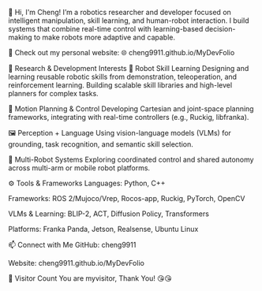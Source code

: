 👋 Hi, I'm Cheng!
I’m a robotics researcher and developer focused on intelligent manipulation, skill learning, and human-robot interaction. I build systems that combine real-time control with learning-based decision-making to make robots more adaptive and capable.

🔗 Check out my personal website:
🌐 cheng9911.github.io/MyDevFolio

🧠 Research & Development Interests
🤖 Robot Skill Learning
Designing and learning reusable robotic skills from demonstration, teleoperation, and reinforcement learning. Building scalable skill libraries and high-level planners for complex tasks.

🧭 Motion Planning & Control
Developing Cartesian and joint-space planning frameworks, integrating with real-time controllers (e.g., Ruckig, libfranka).

🖼️ Perception + Language
Using vision-language models (VLMs) for grounding, task recognition, and semantic skill selection.

🧩 Multi-Robot Systems
Exploring coordinated control and shared autonomy across multi-arm or mobile robot platforms.

⚙️ Tools & Frameworks
Languages: Python, C++

Frameworks: ROS 2/Mujoco/Vrep, Rocos-app, Ruckig, PyTorch, OpenCV

VLMs & Learning: BLIP-2, ACT, Diffusion Policy, Transformers

Platforms: Franka Panda, Jetson, Realsense, Ubuntu Linux

📫 Connect with Me
GitHub: cheng9911

Website: cheng9911.github.io/MyDevFolio



🎉 Visitor Count
You are myvisitor, Thank You! 😘😘
